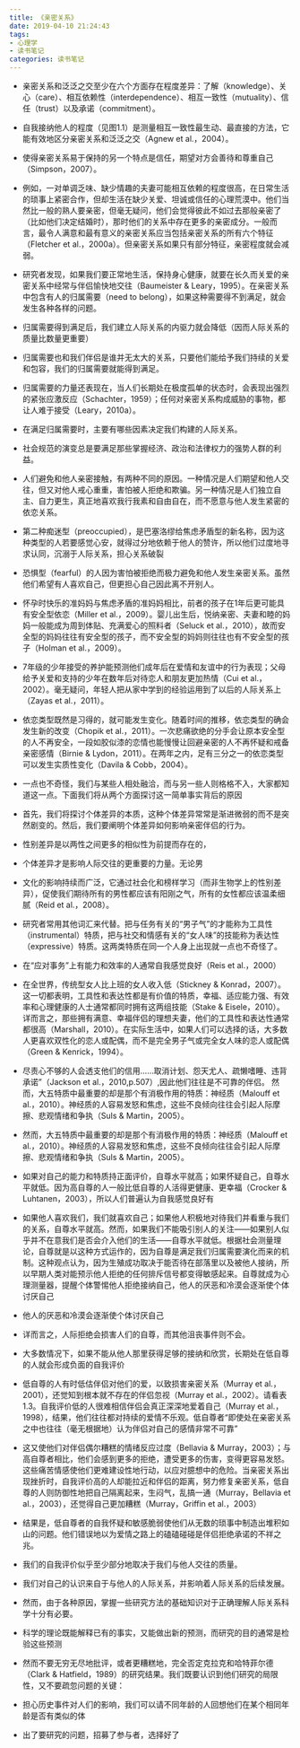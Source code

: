 ```yaml
---
title: 《亲密关系》
date: 2019-04-10 21:24:43
tags: 
- 心理学
- 读书笔记
categories: 读书笔记
---
```

- 亲密关系和泛泛之交至少在六个方面存在程度差异：了解（knowledge）、关心（care）、相互依赖性（interdependence）、相互一致性（mutuality）、信任（trust）以及承诺（commitment）。

- 自我接纳他人的程度（见图1.1）是测量相互一致性最生动、最直接的方法，它能有效地区分亲密关系和泛泛之交（Agnew et al.，2004）。

- 使得亲密关系易于保持的另一个特点是信任，期望对方会善待和尊重自己（Simpson，2007）。

- 例如，一对单调乏味、缺少情趣的夫妻可能相互依赖的程度很高，在日常生活的琐事上紧密合作，但却生活在缺少关爱、坦诚或信任的心理荒漠中。他们当然比一般的熟人要亲密，但毫无疑问，他们会觉得彼此不如过去那般亲密了（比如他们决定结婚时），那时他们的关系中存在更多的亲密成分。一般而言，最令人满意和最有意义的亲密关系应当包括亲密关系的所有六个特征（Fletcher et al.，2000a）。但亲密关系如果只有部分特征，亲密程度就会减弱。

- 研究者发现，如果我们要正常地生活，保持身心健康，就要在长久而关爱的亲密关系中经常与伴侣愉快地交往（Baumeister & Leary，1995）。在亲密关系中包含有人的归属需要（need to belong），如果这种需要得不到满足，就会发生各种各样的问题。

- 归属需要得到满足后，我们建立人际关系的内驱力就会降低（因而人际关系的质量比数量更重要）

- 归属需要也和我们伴侣是谁并无太大的关系，只要他们能给予我们持续的关爱和包容，我们的归属需要就能得到满足。

- 归属需要的力量还表现在，当人们长期处在极度孤单的状态时，会表现出强烈的紧张应激反应（Schachter，1959）；任何对亲密关系构成威胁的事物，都让人难于接受（Leary，2010a）。

- 在满足归属需要时，主要有哪些因素决定我们构建的人际关系。

- 社会规范的演变总是要满足那些掌握经济、政治和法律权力的强势人群的利益。

- 人们避免和他人亲密接触，有两种不同的原因。一种情况是人们期望和他人交往，但又对他人戒心重重，害怕被人拒绝和欺骗。另一种情况是人们独立自主、自力更生，真正地喜欢我行我素和自由自在，而不愿意与他人发生紧密的依恋关系。

- 第二种痴迷型（preoccupied），是巴塞洛缪给焦虑矛盾型的新名称，因为这种类型的人若要感觉心安，就得过分地依赖于他人的赞许，所以他们过度地寻求认同，沉溺于人际关系，担心关系破裂

- 恐惧型（fearful）的人因为害怕被拒绝而极力避免和他人发生亲密关系。虽然他们希望有人喜欢自己，但更担心自己因此离不开别人。

- 怀孕时快乐的准妈妈与焦虑矛盾的准妈妈相比，前者的孩子在1年后更可能具有安全型依恋（Miller et al.，2009）。婴儿出生后，悦纳亲密、夫妻和睦的妈妈一般能成为周到体贴、充满爱心的照料者（Seluck et al.，2010），故而安全型的妈妈往往有安全型的孩子，而不安全型的妈妈则往往也有不安全型的孩子（Holman et al.，2009）。

- 7年级的少年接受的养护能预测他们成年后在爱情和友谊中的行为表现；父母给予关爱和支持的少年在数年后对待恋人和朋友更加热情（Cui et al.，2002）。毫无疑问，年轻人把从家中学到的经验运用到了以后的人际关系上（Zayas et al.，2011）。

- 依恋类型既然是习得的，就可能发生变化。随着时间的推移，依恋类型的确会发生新的改变（Chopik et al.，2011）。一次悲痛欲绝的分手会让原本安全型的人不再安全，一段如胶似漆的恋情也能慢慢让回避亲密的人不再怀疑和戒备亲密感情（Birnie & Lydon，2011）。在两年之内，足有三分之一的依恋类型可以发生实质性变化（Davila & Cobb，2004）。

- 一点也不奇怪，我们与某些人相处融洽，而与另一些人则格格不入，大家都知道这一点。下面我们将从两个方面探讨这一简单事实背后的原因

- 首先，我们将探讨个体差异的本质，这种个体差异常常是渐进微弱的而不是突然剧变的。然后，我们要阐明个体差异如何影响亲密伴侣的行为。

- 性别差异是以两性之间更多的相似性为前提而存在的，

- 个体差异才是影响人际交往的更重要的力量。无论男

- 文化的影响持续而广泛，它通过社会化和榜样学习（而非生物学上的性别差异），促使我们期待所有的男性都应该有阳刚之气，所有的女性都应该温柔细腻（Reid et al.，2008）。

- 研究者常用其他词汇来代替。把与任务有关的“男子气”的才能称为工具性（instrumental）特质，把与社交和情感有关的“女人味”的技能称为表达性（expressive）特质。这两类特质在同一个人身上出现就一点也不奇怪了。

- 在“应对事务”上有能力和效率的人通常自我感觉良好（Reis et al.，2000）

- 在全世界，传统型女人比上班的女人收入低（Stickney & Konrad，2007）。 这一切都表明，工具性和表达性都是有价值的特质，幸福、适应能力强、有效率和心理健康的人士通常都同时拥有这两组技能（Stake & Eisele，2010）。详而言之，那些拥有满意、幸福伴侣的理想夫妻，他们的工具性和表达性通常都很高（Marshall，2010）。在实际生活中，如果人们可以选择的话，大多数人更喜欢双性化的恋人或配偶，而不是完全男子气或完全女人味的恋人或配偶（Green & Kenrick，1994）。

- 尽责心不够的人会透支他们的信用……取消计划、怨天尤人、疏懒嗜睡、违背承诺”（Jackson et al.，2010,p.507）,因此他们往往是不可靠的伴侣。 然而，大五特质中最重要的却是那个有消极作用的特质：神经质（Malouff et al.，2010）。神经质的人容易发怒和焦虑，这些不良倾向往往会引起人际摩擦、悲观情绪和争执（Suls & Martin，2005）。

- 然而，大五特质中最重要的却是那个有消极作用的特质：神经质（Malouff et al.，2010）。神经质的人容易发怒和焦虑，这些不良倾向往往会引起人际摩擦、悲观情绪和争执（Suls & Martin，2005）。

- 如果对自己的能力和特质持正面评价，自尊水平就高；如果怀疑自己，自尊水平就低。因为高自尊的人一般比低自尊的人活得更健康、更幸福（Crocker & Luhtanen，2003），所以人们普遍认为自我感觉良好有

- 如果他人喜欢我们，我们就喜欢自己；如果他人积极地对待我们并看重与我们的关系，自尊水平就高。然而，如果我们不能吸引别人的关注——如果别人似乎并不在意我们是否会介入他们的生活——自尊水平就低。根据社会测量理论，自尊就是以这种方式运作的，因为自尊是满足我们归属需要演化而来的机制。这种观点认为，因为生殖成功取决于能否待在部落里以及被他人接纳，所以早期人类对能预示他人拒绝的任何排斥信号都变得敏感起来。自尊就成为心理测量器，提醒个体警惕他人拒绝接纳自己，他人的厌恶和冷漠会逐渐使个体讨厌自己

- 他人的厌恶和冷漠会逐渐使个体讨厌自己

- 详而言之，人际拒绝会损害人们的自尊，而其他沮丧事件则不会。

- 大多数情况下，如果不能从他人那里获得足够的接纳和欣赏，长期处在低自尊的人就会形成负面的自我评价

- 低自尊的人有时低估伴侣对他们的爱，以致损害亲密关系（Murray et al.，2001），还觉知到根本就不存在的伴侣忽视（Murray et al.，2002）。请看表1.3。自我评价低的人很难相信伴侣会真正深深地爱着自己（Murray et al.，1998），结果，他们往往都对持续的爱情不乐观。低自尊者“即使处在亲密关系之中也往往（毫无根据地）认为伴侣对自己的感情非常不可靠”

- 这又使他们对伴侣偶尔糟糕的情绪反应过度（Bellavia & Murray，2003）；与高自尊者相比，他们会感到更多的拒绝，遭受更多的伤害，变得更容易发怒。这些痛苦情感使他们更难建设性地行动，以应对臆想中的危险。当亲密关系出现挫折时，自我评价高的人却能拉近和伴侣的距离，努力修复亲密关系，低自尊的人则防御性地把自己隔离起来，生闷气，乱搞一通（Murray，Bellavia et al.，2003），还觉得自己更加糟糕（Murray，Griffin et al.，2003）

- 结果是，低自尊者的自我怀疑和敏感脆弱使他们从无数的琐事中制造出堆积如山的问题。他们错误地以为爱情之路上的磕磕碰碰是伴侣拒绝承诺的不祥之兆。

- 我们的自我评价似乎至少部分地取决于我们与他人交往的质量。

- 我们对自己的认识来自于与他人的人际关系，并影响着人际关系的后续发展。

- 然而，由于各种原因，掌握一些研究方法的基础知识对于正确理解人际关系科学十分有必要。

- 科学的理论既能解释已有的事实，又能做出新的预测，而研究的目的通常是检验这些预测

- 然而不要无穷无尽地批评，或者更糟糕地，完全否定克拉克和哈特菲尔德（Clark & Hatfield，1989）的研究结果。我们既要认识到他们研究的局限性，又不要疏忽问题的关键：

- 担心历史事件对人们的影响，我们可以请不同年龄的人回想他们在某个相同年龄是否有类似的体

- 出了要研究的问题，招募了参与者，选择好了